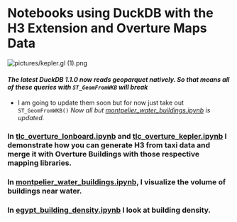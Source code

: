 # Notebooks using DuckDB with the H3 Extension and Overture Maps Data

![pictures/kepler.gl (1).png](https://github.com/kentstephen/duckdb_h3/blob/main/pictures/kepler.gl%20(1).png)

#### *The latest DuckDB 1.1.0 now reads geoparquet natively. So that means all of these queries with `ST_GeomFromWKB` will break*
 * I am going to update them soon but for now just take out `ST_GeomFromWKB()` *Now all but [montpelier_water_buildings.ipynb](montpelier_water_buildings.ipynb) is updated.*

### In [tlc_overture_lonboard.ipynb](https://github.com/kentstephen/duckdb_h3/blob/main/tlc_overture_lonboard.ipynb) and [tlc_overture_kepler.ipynb](https://github.com/kentstephen/duckdb_h3/blob/main/tlc_overture_kepler.ipynb) I demonstrate how you can generate H3 from taxi data and merge it with Overture Buildings with those respective mapping libraries.

### In [montpelier_water_buildings.ipynb](montpelier_water_buildings.ipynb), I visualize the volume of buildings near water.

### In [egypt_building_density.ipynb](egypt_building_density.ipynb) I look at building density.
